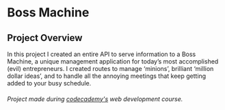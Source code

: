 # Boss Machine

## Project Overview

In this project I created an entire API to serve information to a Boss Machine, a unique management application for today’s most accomplished (evil) entrepreneurs. I created routes to manage ‘minions’, brilliant ‘million dollar ideas’, and to handle all the annoying meetings that keep getting added to your busy schedule.



###### Project made during  [codecademy's](https://www.codecademy.com/) web development course.
